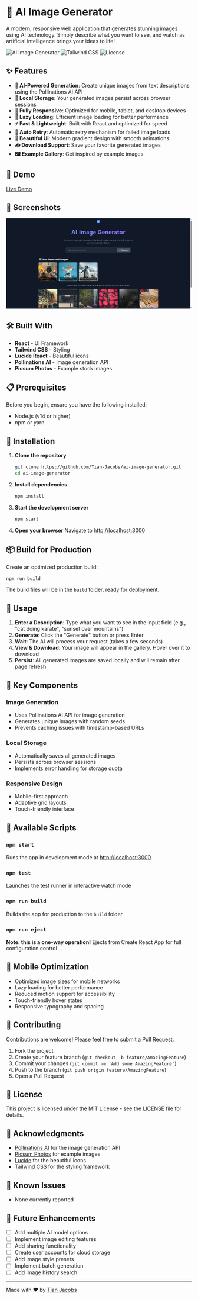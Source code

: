 # 🎨 AI Image Generator

A modern, responsive web application that generates stunning images using AI technology. Simply describe what you want to see, and watch as artificial intelligence brings your ideas to life!

![AI Image Generator](https://img.shields.io/badge/React-19.1.0-blue)
![Tailwind CSS](https://img.shields.io/badge/TailwindCSS-3.4.17-38B2AC)
![License](https://img.shields.io/badge/license-MIT-green)

## ✨ Features

- **🤖 AI-Powered Generation**: Create unique images from text descriptions using the Pollinations AI API
- **💾 Local Storage**: Your generated images persist across browser sessions
- **📱 Fully Responsive**: Optimized for mobile, tablet, and desktop devices
- **🎯 Lazy Loading**: Efficient image loading for better performance
- **⚡ Fast & Lightweight**: Built with React and optimized for speed
- **🔄 Auto Retry**: Automatic retry mechanism for failed image loads
- **🎨 Beautiful UI**: Modern gradient design with smooth animations
- **📥 Download Support**: Save your favorite generated images
- **🖼️ Example Gallery**: Get inspired by example images

## 🚀 Demo

[Live Demo](https://ai-image-generator-five-rouge.vercel.app/)

## 📸 Screenshots

![alt text](image.png)

## 🛠️ Built With

- **React** - UI Framework
- **Tailwind CSS** - Styling
- **Lucide React** - Beautiful icons
- **Pollinations AI** - Image generation API
- **Picsum Photos** - Example stock images

## 📋 Prerequisites

Before you begin, ensure you have the following installed:
- Node.js (v14 or higher)
- npm or yarn

## 🔧 Installation

1. **Clone the repository**
   ```bash
   git clone https://github.com/Tian-Jacobs/ai-image-generator.git
   cd ai-image-generator
   ```

2. **Install dependencies**
   ```bash
   npm install
   ```

3. **Start the development server**
   ```bash
   npm start
   ```

4. **Open your browser**
   Navigate to [http://localhost:3000](http://localhost:3000)

## 📦 Build for Production

Create an optimized production build:

```bash
npm run build
```

The build files will be in the `build` folder, ready for deployment.

## 🎯 Usage

1. **Enter a Description**: Type what you want to see in the input field (e.g., "cat doing karate", "sunset over mountains")
2. **Generate**: Click the "Generate" button or press Enter
3. **Wait**: The AI will process your request (takes a few seconds)
4. **View & Download**: Your image will appear in the gallery. Hover over it to download
5. **Persist**: All generated images are saved locally and will remain after page refresh

## 🌟 Key Components

### Image Generation
- Uses Pollinations AI API for image generation
- Generates unique images with random seeds
- Prevents caching issues with timestamp-based URLs

### Local Storage
- Automatically saves all generated images
- Persists across browser sessions
- Implements error handling for storage quota

### Responsive Design
- Mobile-first approach
- Adaptive grid layouts
- Touch-friendly interface

## 🔨 Available Scripts

### `npm start`
Runs the app in development mode at [http://localhost:3000](http://localhost:3000)

### `npm test`
Launches the test runner in interactive watch mode

### `npm run build`
Builds the app for production to the `build` folder

### `npm run eject`
**Note: this is a one-way operation!** Ejects from Create React App for full configuration control

## 📱 Mobile Optimization

- Optimized image sizes for mobile networks
- Lazy loading for better performance
- Reduced motion support for accessibility
- Touch-friendly hover states
- Responsive typography and spacing

## 🤝 Contributing

Contributions are welcome! Please feel free to submit a Pull Request.

1. Fork the project
2. Create your feature branch (`git checkout -b feature/AmazingFeature`)
3. Commit your changes (`git commit -m 'Add some AmazingFeature'`)
4. Push to the branch (`git push origin feature/AmazingFeature`)
5. Open a Pull Request

## 📝 License

This project is licensed under the MIT License - see the [LICENSE](LICENSE) file for details.

## 🙏 Acknowledgments

- [Pollinations AI](https://pollinations.ai/) for the image generation API
- [Picsum Photos](https://picsum.photos/) for example images
- [Lucide](https://lucide.dev/) for the beautiful icons
- [Tailwind CSS](https://tailwindcss.com/) for the styling framework

## 🐛 Known Issues

- None currently reported

## 🔮 Future Enhancements

- [ ] Add multiple AI model options
- [ ] Implement image editing features
- [ ] Add sharing functionality
- [ ] Create user accounts for cloud storage
- [ ] Add image style presets
- [ ] Implement batch generation
- [ ] Add image history search

---

Made with ❤️ by [Tian Jacobs](https://github.com/Tian-Jacobs)